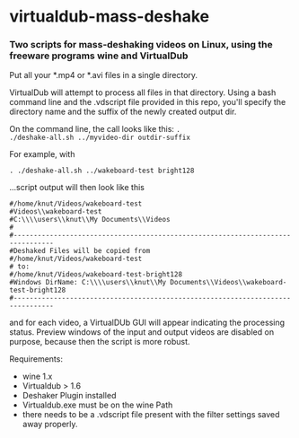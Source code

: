 virtualdub-mass-deshake
=======================


<h3> Two scripts for mass-deshaking videos on Linux, using the freeware programs wine and  VirtualDub  </h3>
 Put all your *.mp4 or *.avi files in a single directory.

VirtualDub will attempt to process all files in that directory. Using a bash command line and the .vdscript file provided in this repo, you'll specify the directory name and the suffix of the newly created output dir.

On the command line, the call looks like this:
<code>. ./deshake-all.sh ../myvideo-dir outdir-suffix </code>


For example, with


<code>. ./deshake-all.sh ../wakeboard-test bright128 </code>

...script output will then look like this

    #/home/knut/Videos/wakeboard-test
    #Videos\\wakeboard-test
    #C:\\\\users\\knut\\My Documents\\Videos
    #
    #--------------------------------------------------------------------------------
    #Deshaked Files will be copied from
    #/home/knut/Videos/wakeboard-test
    # to:
    #/home/knut/Videos/wakeboard-test-bright128
    #Windows DirName: C:\\\\users\\knut\\My Documents\\Videos\\wakeboard-test-bright128
    #--------------------------------------------------------------------------------

and for each video, a VirtualDUb GUI will appear indicating the processing status. Preview windows of the input and output videos are disabled on purpose, because then the script is more robust.

Requirements:
  - wine 1.x
  - Virtualdub > 1.6
  - Deshaker Plugin installed
  - Virtualdub.exe must be on the wine Path
  - there needs to be a .vdscript file present with the filter settings saved away properly.



